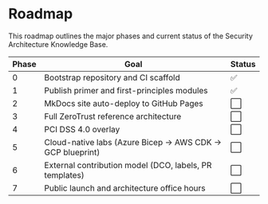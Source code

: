 # Roadmap

This roadmap outlines the major phases and current status of the Security Architecture Knowledge Base.

| Phase | Goal                                                                 | Status |
|-------|----------------------------------------------------------------------|--------|
| 0     | Bootstrap repository and CI scaffold                                 | ✅     |
| 1     | Publish primer and first-principles modules                           | ✅     |
| 2     | MkDocs site auto-deploy to GitHub Pages                              | ⬜     |
| 3     | Full ZeroTrust reference architecture                                | ⬜     |
| 4     | PCI DSS 4.0 overlay                                                  | ⬜     |
| 5     | Cloud-native labs (Azure Bicep -> AWS CDK -> GCP blueprint)          | ⬜     |
| 6     | External contribution model (DCO, labels, PR templates)              | ⬜     |
| 7     | Public launch and architecture office hours                          | ⬜     |
